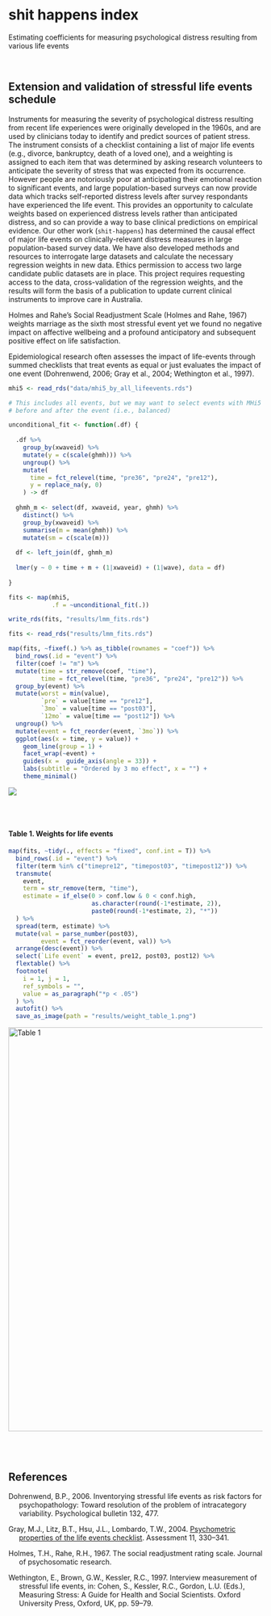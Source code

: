 shit happens index
================

Estimating coefficients for measuring psychological distress resulting
from various life events

<br>

## Extension and validation of stressful life events schedule

Instruments for measuring the severity of psychological distress
resulting from recent life experiences were originally developed in the
1960s, and are used by clinicians today to identify and predict sources
of patient stress. The instrument consists of a checklist containing a
list of major life events (e.g., divorce, bankruptcy, death of a loved
one), and a weighting is assigned to each item that was determined by
asking research volunteers to anticipate the severity of stress that was
expected from its occurrence. However people are notoriously poor at
anticipating their emotional reaction to significant events, and large
population-based surveys can now provide data which tracks self-reported
distress levels after survey respondants have experienced the life
event. This provides an opportunity to calculate weights based on
experienced distress levels rather than anticipated distress, and so can
provide a way to base clinical predictions on empirical evidence. Our
other work (`shit-happens`) has determined the causal effect of major
life events on clinically-relevant distress measures in large
population-based survey data. We have also developed methods and
resources to interrogate large datasets and calculate the necessary
regression weights in new data. Ethics permission to access two large
candidate public datasets are in place. This project requires requesting
access to the data, cross-validation of the regression weights, and the
results will form the basis of a publication to update current clinical
instruments to improve care in Australia.

Holmes and Rahe’s Social Readjustment Scale (Holmes and Rahe, 1967)
weights marriage as the sixth most stressful event yet we found no
negative impact on affective wellbeing and a profound anticipatory and
subsequent positive effect on life satisfaction.

Epidemiological research often assesses the impact of life-events
through summed checklists that treat events as equal or just evaluates
the impact of one event (Dohrenwend, 2006; Gray et al., 2004; Wethington
et al., 1997).

``` r
mhi5 <- read_rds("data/mhi5_by_all_lifeevents.rds")

# This includes all events, but we may want to select events with MHi5 observations
# before and after the event (i.e., balanced)
```

``` r
unconditional_fit <- function(.df) {
  
  .df %>%
    group_by(xwaveid) %>%
    mutate(y = c(scale(ghmh))) %>%
    ungroup() %>%
    mutate(
      time = fct_relevel(time, "pre36", "pre24", "pre12"),
      y = replace_na(y, 0)
    ) -> df
  
  ghmh_m <- select(df, xwaveid, year, ghmh) %>%
    distinct() %>%
    group_by(xwaveid) %>%
    summarise(m = mean(ghmh)) %>%
    mutate(sm = c(scale(m)))
  
  df <- left_join(df, ghmh_m)
  
  lmer(y ~ 0 + time + m + (1|xwaveid) + (1|wave), data = df)
  
}

fits <- map(mhi5, 
            .f = ~unconditional_fit(.))

write_rds(fits, "results/lmm_fits.rds")
```

``` r
fits <- read_rds("results/lmm_fits.rds")
```

``` r
map(fits, ~fixef(.) %>% as_tibble(rownames = "coef")) %>%
  bind_rows(.id = "event") %>%
  filter(coef != "m") %>%
  mutate(time = str_remove(coef, "time"),
         time = fct_relevel(time, "pre36", "pre24", "pre12")) %>% 
  group_by(event) %>%
  mutate(worst = min(value),
         `pre` = value[time == "pre12"],
         `3mo` = value[time == "post03"],
         `12mo` = value[time == "post12"]) %>% 
  ungroup() %>%
  mutate(event = fct_reorder(event, `3mo`)) %>%
  ggplot(aes(x = time, y = value)) +
    geom_line(group = 1) +
    facet_wrap(~event) +
    guides(x =  guide_axis(angle = 33)) +
    labs(subtitle = "Ordered by 3 mo effect", x = "") +
    theme_minimal()
```

![](results/plot_fits-1.png)<!-- -->

<br><br>

#### Table 1. Weights for life events

``` r
map(fits, ~tidy(., effects = "fixed", conf.int = T)) %>%
  bind_rows(.id = "event") %>%
  filter(term %in% c("timepre12", "timepost03", "timepost12")) %>%
  transmute(
    event,
    term = str_remove(term, "time"),
    estimate = if_else(0 > conf.low & 0 < conf.high, 
                       as.character(round(-1*estimate, 2)), 
                       paste0(round(-1*estimate, 2), "*"))
  ) %>%
  spread(term, estimate) %>%
  mutate(val = parse_number(post03),
         event = fct_reorder(event, val)) %>%
  arrange(desc(event)) %>%
  select(`Life event` = event, pre12, post03, post12) %>%
  flextable() %>%
  footnote(
    i = 1, j = 1,
    ref_symbols = "",
    value = as_paragraph("*p < .05")
  ) %>%
  autofit() %>%
  save_as_image(path = "results/weight_table_1.png")
```

<img src="results/weight_table_1.png" alt="Table 1" style="height: 800px;"/>

<br><br>

## References

<div id="refs" class="references csl-bib-body hanging-indent">

<div id="ref-dohrenwend2006inventorying" class="csl-entry">

Dohrenwend, B.P., 2006. Inventorying stressful life events as risk
factors for psychopathology: Toward resolution of the problem of
intracategory variability. Psychological bulletin 132, 477.

</div>

<div id="ref-gray2004psychometric" class="csl-entry">

Gray, M.J., Litz, B.T., Hsu, J.L., Lombardo, T.W., 2004. [Psychometric
properties of the life events
checklist](https://www.ncbi.nlm.nih.gov/pubmed/15486169). Assessment 11,
330–341.

</div>

<div id="ref-holmes1967social" class="csl-entry">

Holmes, T.H., Rahe, R.H., 1967. The social readjustment rating scale.
Journal of psychosomatic research.

</div>

<div id="ref-wethington1995interview" class="csl-entry">

Wethington, E., Brown, G.W., Kessler, R.C., 1997. Interview measurement
of stressful life events, in: Cohen, S., Kessler, R.C., Gordon, L.U.
(Eds.), Measuring Stress: A Guide for Health and Social Scientists.
Oxford University Press, Oxford, UK, pp. 59–79.

</div>

</div>
